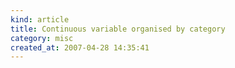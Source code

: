 ```yaml
--- 
kind: article
title: Continuous variable organised by category
category: misc
created_at: 2007-04-28 14:35:41
---
```


